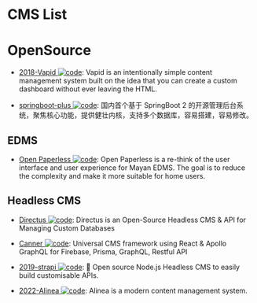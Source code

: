 # CMS List

# OpenSource

- [2018-Vapid ![code](https://shorturl.at/dlxyK)](https://www.vapid.com/): Vapid is an intentionally simple content management system built on the idea that you can create a custom dashboard without ever leaving the HTML.

- [springboot-plus ![code](https://shorturl.at/dlxyK)](https://gitee.com/xiandafu/springboot-plus): 国内首个基于 SpringBoot 2 的开源管理后台系统，聚焦核心功能，提供健壮内核，支持多个数据库，容易搭建，容易修改。

## EDMS

- [Open Paperless ![code](https://shorturl.at/dlxyK)](https://github.com/zhoubear/open-paperless): Open Paperless is a re-think of the user interface and user experience for Mayan EDMS. The goal is to reduce the complexity and make it more suitable for home users.

## Headless CMS

- [Directus ![code](https://shorturl.at/dlxyK)](https://github.com/directus/directus): Directus is an Open-Source Headless CMS & API for Managing Custom Databases

- [Canner ![code](https://shorturl.at/dlxyK)](https://github.com/Canner/canner): Universal CMS framework using React & Apollo GraphQL for Firebase, Prisma, GraphQL, Restful API

- [2019-strapi ![code](https://shorturl.at/dlxyK)](https://github.com/strapi/strapi): 🚀 Open source Node.js Headless CMS to easily build customisable APIs.

- [2022-Alinea ![code](https://shorturl.at/dlxyK)](https://github.com/alineacms/alinea): Alinea is a modern content management system.
